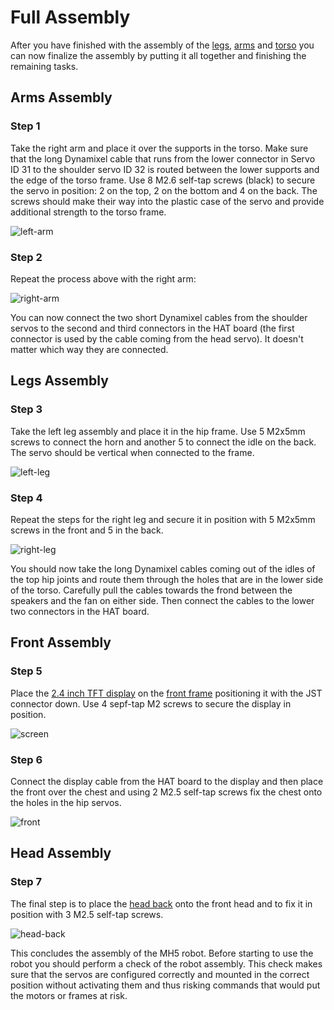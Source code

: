 # Full Assembly

After you have finished with the assembly of the [legs](assembly-legs.md), [arms](assembly-arms.md) and [torso](assembly-torso.md) you can now finalize the assembly by putting it all together and finishing the remaining tasks.

## Arms Assembly

### Step 1

Take the right arm and place it over the supports in the torso. Make sure that the long Dynamixel cable that runs from the lower connector in Servo ID 31 to the shoulder servo ID 32 is routed between the lower supports and the edge of the torso frame. Use 8 M2.6 self-tap screws (black) to secure the servo in position: 2 on the top, 2 on the bottom and 4 on the back. The screws should make their way into the plastic case of the servo and provide additional strength to the torso frame.

![left-arm](imgs/ass-full1.png)

### Step 2

Repeat the process above with the right arm:

![right-arm](imgs/ass-full2.png)

You can now connect the two short Dynamixel cables from the shoulder servos to the second and third connectors in the HAT board (the first connector is used by the cable coming from the head servo). It doesn't matter which way they are connected.

## Legs Assembly

### Step 3

Take the left leg assembly and place it in the hip frame. Use 5 M2x5mm screws to connect the horn and another 5 to connect the idle on the back. The servo should be vertical when connected to the frame.

![left-leg](imgs/ass-full3.png)

### Step 4

Repeat the steps for the right leg and secure it in position with 5 M2x5mm screws in the front and 5 in the back.

![right-leg](imgs/ass-full4.png)

You should now take the long Dynamixel cables coming out of the idles of the top hip joints and route them through the holes that are in the lower side of the torso. Carefully pull the cables towards the frond between the speakers and the fan on either side. Then connect the cables to the lower two connectors in the HAT board.

## Front Assembly

### Step 5

Place the [2.4 inch TFT display](https://www.waveshare.com/product/displays/lcd-oled/lcd-oled-3/2.4inch-lcd-module.htm) on the [front frame](../STL/Front.stl) positioning it with the JST connector down. Use 4 sepf-tap M2 screws to secure the display in position.

![screen](imgs/ass-full5.png)

### Step 6

Connect the display cable from the HAT board to the display and then place the front over the chest and using 2 M2.5 self-tap screws fix the chest onto the holes in the hip servos.

![front](imgs/ass-full6.png)

## Head Assembly

### Step 7

The final step is to place the [head back](../STL/Head-Back.stl) onto the front head and to fix it in position with 3 M2.5 self-tap screws.

![head-back](imgs/ass-full7.png)

This concludes the assembly of the MH5 robot. Before starting to use the robot you should perform a check of the robot assembly. This check makes sure that the servos are configured correctly and mounted in the correct position without activating them and thus risking commands that would put the motors or frames at risk.
